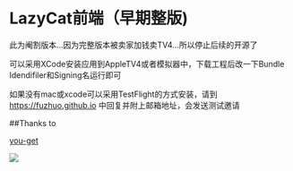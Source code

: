 # LazyCat前端（早期整版)

此为阉割版本…因为完整版本被卖家加钱卖TV4...所以停止后续的开源了

可以采用XCode安装应用到AppleTV4或者模拟器中，下载工程后改一下Bundle Idendifiler和Signing名运行即可

如果没有mac或xcode可以采用TestFlight的方式安装，请到 https://fuzhuo.github.io 中回复并附上邮箱地址，会发送测试邀请

##Thanks to

[you-get](https://github.com/soimort/you-get)

![](https://ws2.sinaimg.cn/large/006tNc79gy1fi34vxxg35j30vm0hsti1.jpg)

